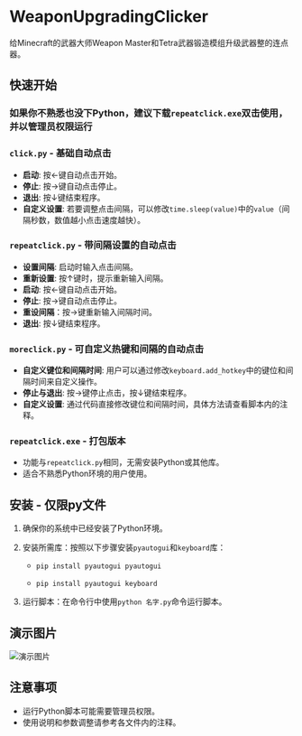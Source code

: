 # WeaponUpgradingClicker #

给Minecraft的武器大师Weapon Master和Tetra武器锻造模组升级武器整的连点器。

## 快速开始 ##

### 如果你不熟悉也没下Python，建议下载`repeatclick.exe`双击使用，并以管理员权限运行 ###

### `click.py` - 基础自动点击 ###

- **启动**: 按←键自动点击开始。
- **停止**: 按→键自动点击停止。
- **退出**: 按↓键结束程序。
- **自定义设置**: 若要调整点击间隔，可以修改`time.sleep(value)`中的`value`（间隔秒数，数值越小点击速度越快）。

### `repeatclick.py` - 带间隔设置的自动点击 ###

- **设置间隔**: 启动时输入点击间隔。
- **重新设置**: 按↑键时，提示重新输入间隔。
- **启动**: 按←键自动点击开始。
- **停止**: 按→键自动点击停止。
- **重设间隔**：按→键重新输入间隔时间。
- **退出**: 按↓键结束程序。

### `moreclick.py` - 可自定义热键和间隔的自动点击 ###

- **自定义键位和间隔时间**: 用户可以通过修改`keyboard.add_hotkey`中的键位和间隔时间来自定义操作。
- **停止与退出**: 按→键停止点击，按↓键结束程序。
- **自定义设置**: 通过代码直接修改键位和间隔时间，具体方法请查看脚本内的注释。

### `repeatclick.exe` - 打包版本 ###

- 功能与`repeatclick.py`相同，无需安装Python或其他库。
- 适合不熟悉Python环境的用户使用。

## 安装 - 仅限py文件 ##

1. 确保你的系统中已经安装了Python环境。

2. 安装所需库：按照以下步骤安装`pyautogui`和`keyboard`库：

   - `pip install pyautogui pyautogui`

   - `pip install pyautogui keyboard`

3. 运行脚本：在命令行中使用`python 名字.py`命令运行脚本。

## 演示图片 ##

![演示图片](https://github.com/Huaxidesu/WeaponUpgradingClicker/blob/%E4%B8%BB%E8%A6%81/%E6%BC%94%E7%A4%BA/gif.gif)

## 注意事项 ##

- 运行Python脚本可能需要管理员权限。
- 使用说明和参数调整请参考各文件内的注释。
